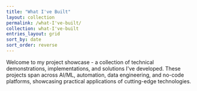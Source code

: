 ```yaml
---
title: "What I've Built"
layout: collection
permalink: /what-I've-built/
collection: what-I've-built
entries_layout: grid
sort_by: date
sort_order: reverse
---
```


Welcome to my project showcase - a collection of technical demonstrations, implementations, and solutions I've developed. These projects span across AI/ML, automation, data engineering, and no-code platforms, showcasing practical applications of cutting-edge technologies.
